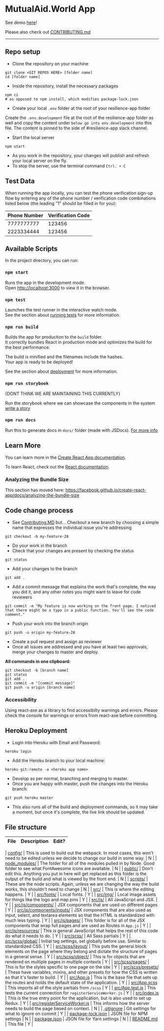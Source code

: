 # MutualAid.World App

See demo [here](https://resilience-app.herokuapp.com)!

Please also check out [CONTRIBUTING.md](/CONTRIBUTING.md)

---

## Repo setup

- Clone the repository on your machine

```
git clone <GIT REPOS HERE> [folder name]
cd [folder name]
```

- Inside the repository, install the necessary packages

```
npm ci
# as opposed to npm install, which modifies package-lock.json
```

- Create your local `.env` folder at the root of your resilience-app folder

Create the `.env.development` file at the root of the resilience-app folder as well and copy the content under `below go into env.development` into this file. The content is pinned to the side of #resilience-app slack channel.


- Start the local server

```
npm start
```

- As you work in the repository, your changes will publish and refresh your local server on the fly.
- To stop the server, use the terminal command `Ctrl. + C`

## Test Data

When running the app locally, you can test the phone verification sign-up flow by entering any of the phone number / verification code combinations listed below (the leading "1" should be filled in for you):

| Phone Number | Verification Code |
| ------------ | ----------------- |
| 7777777777   | 123456            |
| 2223334444   | 123456            |

## Available Scripts

In the project directory, you can run:

### `npm start`

Runs the app in the development mode.<br />
Open [http://localhost:3000](http://localhost:3000) to view it in the browser.

### `npm test`

Launches the test runner in the interactive watch mode.<br />
See the section about [running tests](https://facebook.github.io/create-react-app/docs/running-tests) for more information.

### `npm run build`

Builds the app for production to the `build` folder.<br />
It correctly bundles React in production mode and optimizes the build for the best performance.

The build is minified and the filenames include the hashes.<br />
Your app is ready to be deployed!

See the section about [deployment](https://facebook.github.io/create-react-app/docs/deployment) for more information.

### `npm run storybook`

{DONT THINK WE ARE MAINTAINING THIS CURRENTLY}

Run the storybook where we can showcase the components in the system
[write a story](https://storybook.js.org/docs/basics/writing-stories/)

### `npm run docs`

Run this to generate docs in `docs/` folder (made with JSDocs).
[For more info](https://jsdoc.app/)

## Learn More

You can learn more in the [Create React App documentation](https://facebook.github.io/create-react-app/docs/getting-started).

To learn React, check out the [React documentation](https://reactjs.org/).

### Analyzing the Bundle Size

This section has moved here: https://facebook.github.io/create-react-app/docs/analyzing-the-bundle-size

## Code change process

- See [Contributing.MD](/CONTRIBUTING.md) but... Checkout a new branch by choosing a simple name that expresses the individual issue you're addressing

```
git checkout -b my-feature-28
```

- Do your work in the branch
- Check that your changes are present by checking the status

```
git status
```

- Add your changes to the branch

```
git add .
```

- Add a commit message that explains the work that's complete, the way you did it, and any other notes you might want to leave for code reviewers

```
git commit -m "My feature is now working on the front page. I noticed that there might be a typo in a public function. You'll see the code comment."
```

- Push your work into the branch origin

```
git push -u origin my-feature-28
```

- Create a pull request and assign <reviewer goes here> as reviewer
- Once all issues are addressed and you have at least two approvals, merge your changes to master and deploy.

**All commands in one clipboard:**

```
git checkout -b [branch name]
git status
git add .
git commit -m "[commit message]"
git push -u origin [branch name]
```

### Accessibility

Using react-axe as a library to find accessibilty warnings and errors. Please check the console for warnings or errors from react-axe before committing.

## Heroku Deployment

- Login into Heroku with Email and Password:

```
heroku login
```

- Add the Heroku branch to your local machine:

```
heroku git:remote -a <heroku app name>
```

- Develop as per normal, branching and merging to master.
- Once you are happy with master, push the changes into the Heroku branch:

```
git push heroku master
```

- This also runs all of the build and deployment commands, so it may take a moment, but once it's complete, the live link should be updated.

## File structure

| File                                                                                   |                                                                Description                                                                 | Edit? |
| -------------------------------------------------------------------------------------- | :----------------------------------------------------------------------------------------------------------------------------------------: | ----: |

| [config/](../../tree/master/src/master/config/)                                           |    This is used to build out the webpack. In most cases, this won't need to be edited unless we decide to change our build in some way.    |     N |
| [node_modules/](../../tree/master/src/master/node_modules/)                               |               The folder for all of the modules pulled in by Node. Good folder to see what FontAwesome icons are available.                |     N |
| [public/](../../tree/master/src/master/public/)                                           | Don't edit this. Anything you put in here will get replaced as this folder is the output of the build and what is viewed by the front end. |     N |
| [scripts/](../../tree/master/src/master/scripts/)                                         |              These are the node scripts. Again, unless we are changing the way the build works, this shouldn't need to change              |     N |
| [src/](../../tree/master/src/master/src/)                                                 |                                                     This is where the editing happens.                                                     |     Y |
| [src/fonts/](../../tree/master/src/master/src/fonts/)                                     |                                                                Local fonts.                                                                |     Y |
| [src/img/](../../tree/master/src/master/src/img/)                                         |                                          Local image assets for things like the logo and map pins                                          |     Y |
| [src/js/](../../tree/master/src/master/src/js/)                                           |                                                          All JavaScript and JSX.                                                           |     Y |
| [src/js/components/](../../tree/master/src/master/src/js/components/)                     |                                              JSX components that are used on different pages                                               |     Y |
| [src/js/components/inputs/](../../tree/master/src/master/src/js/components/inputs/)       |     JSX components that are also used as input, select, and textarea elements so that the HTML is standardized with much less typing.      |     Y |
| [src/js/pages/](../../tree/master/src/master/src/js/pages/)                               |                    This folder is for all of the JSX components that wrap full pages and are used as Routes in `App.js`                    |     Y |
| [src/js/resources/](../../tree/master/src/master/src/js/resources/)                       |                            This is general JavaScript that helps the rest of this code do what it needs to do.                             |     Y |
| [src/scss/](../../tree/master/src/master/)                                                |                                                             All Sass partials                                                              |     Y |
| [src/scss/global/](../../tree/master/src/master/src/scss/)                                |                                Initial tag settings, set globally before use. Similar to standardized CSS.                                 |     Y |
| [src/scss/layout/](../../tree/master/src/master/src/scss/layout/)                         |         This puts the general block elements on the page where they belong and dictate the structure of pages in a general sense.          |     Y |
| [src/scss/object/](../../tree/master/src/master/src/scss/object/)                         |                                This is for objects that are rendered on multiple pages in multiple contexts                                |     Y |
| [src/scss/pages/](../../tree/master/src/master/src/scss/pages/)                           |                                          This is for the styles specific to one page on the site                                           |     Y |
| [src/scss/presets/](../../tree/master/src/master/src/scss/presets/)                       |                  These have variables, mixins, and other presets for how the CSS is written so that it's faster to build.                  |     Y |
| [src/App.js](../../tree/master/src/master/src/App.js)                                     |                       This is the base file that sets up the routes and holds the default state of the application.                        |     Y |
| [src/App.scss](../../tree/master/src/master/src/App.scss)                                 |                                            This imports all of the style partials from `/scss`                                             |     Y |
| [src/App.test.js](../../tree/master/src/master/src/App.test.js)                           |                                      This tests the current connection for `registerServiceWorker.js`                                      |     Y |
| [src/index.js](../../tree/master/src/master/src/index.js)                                 |                            This is the true entry point for the application, but is also used to set up Redux.                             |     Y |
| [src/registerServiceWorker.js](../../tree/master/src/master/src/registerServiceWorker.js) |                                   This informs how the server needs to build the page based on context.                                    |     N |
| [.gitignore](../../tree/master/src/master/.gitignore)                                     |                                                 Git settings for what to ignore on commit                                                  |     Y |
| [package-lock.json](../../tree/master/src/master/package-lock.json)                       |                                                         JSON file for NPM settings                                                         |     N |
| [package.json](../../tree/master/src/master/package.json)                                 |                                                        JSON file for Yarn settings                                                         |     N |
| [README.md](../../tree/master/src/master/README.md)                                       |                                                                 This file                                                                  |     Y |
